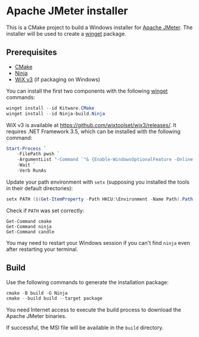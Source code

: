 # Apache JMeter installer

This is a CMake project to build a Windows installer for [Apache
JMeter](https://jmeter.apache.org/). The installer will be used to create a
[winget](https://learn.microsoft.com/windows/package-manager/) package.

## Prerequisites

- [CMake](https://cmake.org/)
- [Ninja](https://ninja-build.org/)
- [WiX v3](https://wixtoolset.org/docs/wix3/) (if packaging on Windows)

You can install the first two components with the following
[winget](https://learn.microsoft.com/windows/package-manager/winget/) commands:

```powershell
winget install --id Kitware.CMake
winget install --id Ninja-build.Ninja
```

WiX v3 is available at <https://github.com/wixtoolset/wix3/releases/>. It
requires .NET Framework 3.5, which can be installed with the following command:

```powershell
Start-Process `
    -FilePath pwsh `
    -ArgumentList "-Command `"& {Enable-WindowsOptionalFeature -Online -FeatureName NetFx3}`"" `
    -Wait `
    -Verb RunAs
```

Update your path environment with `setx` (supposing you installed the tools in
their default directories):

```powershell
setx PATH ($(Get-ItemProperty -Path HKCU:\Environment -Name Path).Path + "${env:ProgramFiles(x86)}\WiX Toolset v3.11\bin")
```

Check if `PATH` was set correctly:

```
Get-Command cmake
Get-Command ninja
Get-Command candle
```

You may need to restart your Windows session if you can't find `ninja` even
after restarting your terminal.

## Build

Use the following commands to generate the installation package:

```powershell
cmake -B build -G Ninja
cmake --build build --target package
```

You need Internet access to execute the build process to download the Apache
JMeter binaries.

If successful, the MSI file will be available in the `build` directory.
